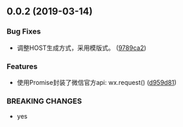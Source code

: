 ## 0.0.2 (2019-03-14)


### Bug Fixes

* 调整HOST生成方式，采用模版式。 ([9789ca2](https://github.com/milobluebell/mina-gulp-cli/commit/9789ca2))


### Features

* 使用Promise封装了微信官方api: wx.request() ([d959d81](https://github.com/milobluebell/mina-gulp-cli/commit/d959d81))


### BREAKING CHANGES

* yes



